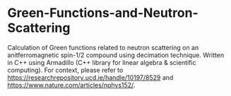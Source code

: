 # Green-Functions-and-Neutron-Scattering
Calculation of Green functions related to neutron scattering on an anitferromagnetic spin-1/2 compound using decimation technique. Written in C++ using Armadillo (C++ library for linear algebra & scientific computing). For context, please refer to https://researchrepository.ucd.ie/handle/10197/8529 and https://www.nature.com/articles/nphys152/.
